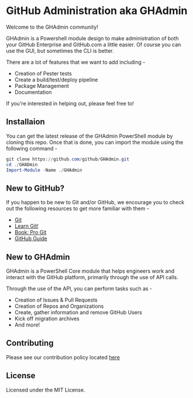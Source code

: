 # GitHub Administration aka GHAdmin

Welcome to the GHAdmin community!

GHAdmin is a Powershell module design to make administration of both your GitHub Enterprise and GitHub.com a little easier. Of course you can use the GUI, but sometimes the CLI is better.

There are a lot of features that we want to add including -

* Creation of Pester tests
* Create a build/test/deploy pipeline
* Package Management
* Documentation

If you're interested in helping out, please feel free to!

## Installaion

You can get the latest release of the GHAdmin PowerShell module by cloning this repo. Once that is done, you can import the module using the following command -

```powershell
git clone https://github.com/github/GHAdmin.git
cd ./GHADmin
Import-Module -Name ./GHAdmin
```

## New to GitHub?

If you happen to be new to Git and/or GitHub, we encourage you to check out the following resources to get more familiar with them -

* [Git](https://git-scm.com)
* [Learn Git!](https://try.github.io/levels/1/challenges/1)
* [Book: Pro Git](https://git-scm.com/book/en/v2)
* [GitHub Guide](https://guides.github.com)

## New to GHAdmin

GHAdmin is a PowerShell Core module that helps engineers work and interact with the GitHub platform, primarily through the use of API calls.

Through the use of the API, you can perform tasks such as -

* Creation of Issues & Pull Requests
* Creation of Repos and Organizations
* Create, gather information and remove GitHub Users
* Kick off migration archives
* And more!

## Contributing

Please see our contribution policy located [here](/.github/CONTRIBUTING.md)

## License

Licensed under the MIT License.